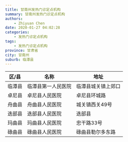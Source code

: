 ```yaml
---
title: 甘南州发热门诊定点机构
summary: 甘南州发热门诊定点机构
authors: 
    - Zhiyuan Chen
date: 2020-01-27 04:02:28
categories: 
    - 发热门诊定点机构
tags: 
    - 发热门诊定点机构
province: 甘肃省
city: 甘南州
suburb: 临潭县
---
```


|  区/县  |  名称  |  地址  |
|------|-------|------|
|  临潭县  |  临潭县第一人民医院  |  临潭县城关镇上郊口  
|  卓尼县  |  卓尼县人民医院  |  卓尼县环城路  
|  舟曲县  |  舟曲县人民医院  |  城关镇西关49号  
|  迭部县  |  迭部县人民医院  |  迭部县  
|  玛曲县  |  玛曲县人民医院  |  忠干路33号  
|  碌曲县  |  碌曲县人民医院  |  碌曲县勒尔多东路  


